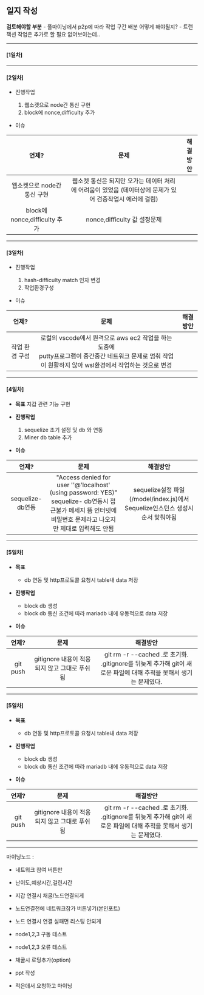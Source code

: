 
## 일지 작성


**검토해야할 부분**
    - 풀마이닝에서 p2p에 따라 작업 구간 배분 어떻게 해야될지?
    - 트랜잭션 작업은 추가로 할 필요 없어보이는데..

___________________________________

####  [1일차]



___________________________________

#### [2일차]

- 진행작업
    1) 웹소켓으로 node간 통신 구현
    2) block에 nonce,difficulty 추가

- 이슈

| 언제? | 문제 | 해결 방안 |
|:--:|:--:|--|
| 웹소켓으로 node간 통신 구현|웹소켓 통신은 되지만 오가는 데이터 처리에 어려움이 있었음 (데이터상에 문제가 있어 검증작업시 에러에 걸림)|
| block에 nonce,difficulty 추가 | nonce,difficulty 값 설정문제 |
    
    



___________________________________

#### [3일차]

- 진행작업
    1) hash-difficulty match 인자 변경
    2) 작업환경구성

- 이슈 

| 언제? | 문제 | 해결방안 |
 |:-:|:-:|:-:|
 | 작업 환경 구성 | 로컬의 vscode에서 원격으로 aws ec2 작업을 하는 도중에 <br>  putty프로그램이 중간중간 네트워크 문제로 멈춰 작업이 원활하지 않아 wsl환경에서 작업하는 것으로 변경 |

___________________________________

#### [4일차]
- **목표**
    지갑 관련 기능 구현

- **진행작업**
    1) sequelize 초기 설정 및 db 와 연동
    2) Miner db table 추가

- **이슈**

| 언제? | 문제 | 해결방안 |
|:-:|:-:|:-:|
| sequelize- db연동 | "Access denied for user ''@'localhost' (using password: YES)" <br> sequelize- db연동시 접근불가 메세지 뜸 인터넷에 비밀번호 문제라고 나오지만 제대로 입력해도 안됨 | sequelize설정 파일(/model/index.js)에서 Sequelize인스턴스 생성시 순서 맞춰야됨 |

___________________________________

#### [5일차]
- **목표**
    - db 연동 및 http프로토콜 요청시 table내 data 저장

- **진행작업**
    - block db 생성
    - block db 통신 조건에 따라 mariadb 내에 유동적으로 data 저장

- **이슈**

| 언제? | 문제 | 해결방안 |
|:-:|:-:|:-:|
| git push | gitignore 내용이 적용되지 않고 그대로 푸쉬됨 | git rm -r --cached .로 초기화. <br>   .gitignore를 뒤늦게 추가해 git이 새로운 파일에 대해 추적을 못해서 생기는 문제였다. |

___________________________________

#### [5일차]
- **목표**
    - db 연동 및 http프로토콜 요청시 table내 data 저장

- **진행작업**
    - block db 생성
    - block db 통신 조건에 따라 mariadb 내에 유동적으로 data 저장

- **이슈**

| 언제? | 문제 | 해결방안 |
|:-:|:-:|:-:|
| git push | gitignore 내용이 적용되지 않고 그대로 푸쉬됨 | git rm -r --cached .로 초기화. <br>   .gitignore를 뒤늦게 추가해 git이 새로운 파일에 대해 추적을 못해서 생기는 문제였다. |

___________________________________

마이닝노드 : 
 - 네트워크 참여 버튼만
 - 난이도,예상시간,걸린시간


 - 지갑 연결시 채굴/노드연결되게
 - 노드연결전에 네트워크참가 버튼넣기(본인포트)
 - 노드 연결시 연결 실패면 리스팅 안되게
 - node1,2,3 구동 테스트
 - node1,2,3 오류 테스트
 - 채굴시 로딩추가(option)
 - ppt 작성

 - 적은데서 요청하고 마이닝